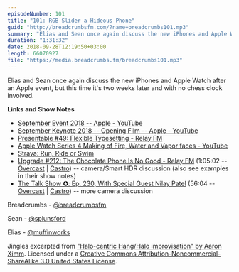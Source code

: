 ```yaml
---
episodeNumber: 101
title: "101: RGB Slider a Hideous Phone"
guid: "http://breadcrumbsfm.com/?name=breadcrumbs101.mp3"
summary: "Elias and Sean once again discuss the new iPhones and Apple Watch after an Apple event, but this time it’s two weeks later and with no chess clock involved."
duration: "1:31:32"
date: 2018-09-28T12:19:50+03:00
length: 66070927
file: "https://media.breadcrumbs.fm/breadcrumbs101.mp3"
---
```

Elias and Sean once again discuss the new iPhones and Apple Watch after an Apple event, but this time it's two weeks later and with no chess clock involved.

**Links and Show Notes**
- [September Event 2018 -- Apple - YouTube](http://youtu.be/wFTmQ27S7OQ)
- [September Keynote 2018 -- Opening Film -- Apple - YouTube](http://youtu.be/JHi-WGFGWek)
- [Presentable #49: Flexible Typesetting - Relay FM](https://www.relay.fm/presentable/49)
- [Apple Watch Series 4 Making of Fire, Water and Vapor faces - YouTube](https://youtu.be/aK7KPw9bLfI)
- [Strava: Run, Ride or Swim](https://itunes.apple.com/us/app/strava-run-ride-or-swim/id426826309?mt=8&uo=4)
- [Upgrade #212: The Chocolate Phone Is No Good - Relay FM](http://relay.fm/upgrade/212) (1:05:02 -- [Overcast](https://overcast.fm/+Fcm-fdOnk/1:05:02) | [Castro](https://castro.fm/episode/68L8lP#1:05:02)) -- camera/Smart HDR discussion (also see examples in their show notes)
- [The Talk Show ✪: Ep. 230, With Special Guest Nilay Patel](https://daringfireball.net/thetalkshow/2018/09/24/ep-230) (56:04 -- [Overcast](https://overcast.fm/+B7NDIdGBs/56:04) | [Castro](https://castro.fm/episode/fJkLVd#56:04)) -- more camera discussion

Breadcrumbs - [@breadcrumbsfm](https://twitter.com/breadcrumbsfm)

Sean - [@splunsford](https://twitter.com/splunsford)

Elias - [@muffinworks](https://twitter.com/muffinworks)

Jingles excerpted from ["Halo-centric Hang/Halo improvisation" by Aaron Ximm](http://freemusicarchive.org/music/aaron_ximm/handpans_and_the_hang/). Licensed under a [Creative Commons Attribution-Noncommercial-ShareAlike 3.0 United States License](http://creativecommons.org/licenses/by-nc-sa/3.0/us/).